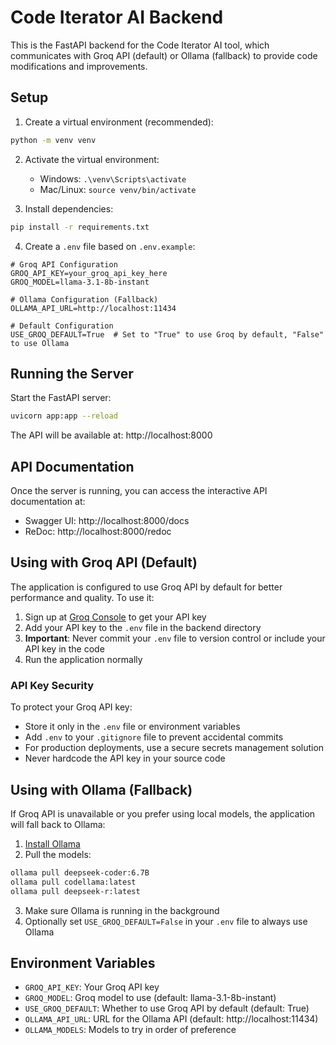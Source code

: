 # Code Iterator AI Backend

This is the FastAPI backend for the Code Iterator AI tool, which communicates with Groq API (default) or Ollama (fallback) to provide code modifications and improvements.

## Setup

1. Create a virtual environment (recommended):
```bash
python -m venv venv
```

2. Activate the virtual environment:
   - Windows: `.\venv\Scripts\activate`
   - Mac/Linux: `source venv/bin/activate`

3. Install dependencies:
```bash
pip install -r requirements.txt
```

4. Create a `.env` file based on `.env.example`:
```
# Groq API Configuration
GROQ_API_KEY=your_groq_api_key_here
GROQ_MODEL=llama-3.1-8b-instant

# Ollama Configuration (Fallback)
OLLAMA_API_URL=http://localhost:11434

# Default Configuration
USE_GROQ_DEFAULT=True  # Set to "True" to use Groq by default, "False" to use Ollama
```

## Running the Server

Start the FastAPI server:
```bash
uvicorn app:app --reload
```

The API will be available at: http://localhost:8000

## API Documentation

Once the server is running, you can access the interactive API documentation at:
- Swagger UI: http://localhost:8000/docs
- ReDoc: http://localhost:8000/redoc

## Using with Groq API (Default)

The application is configured to use Groq API by default for better performance and quality. To use it:

1. Sign up at [Groq Console](https://console.groq.com/) to get your API key
2. Add your API key to the `.env` file in the backend directory
3. **Important**: Never commit your `.env` file to version control or include your API key in the code
4. Run the application normally

### API Key Security

To protect your Groq API key:
- Store it only in the `.env` file or environment variables
- Add `.env` to your `.gitignore` file to prevent accidental commits
- For production deployments, use a secure secrets management solution
- Never hardcode the API key in your source code

## Using with Ollama (Fallback)

If Groq API is unavailable or you prefer using local models, the application will fall back to Ollama:

1. [Install Ollama](https://ollama.ai/)
2. Pull the models:
```bash
ollama pull deepseek-coder:6.7B
ollama pull codellama:latest
ollama pull deepseek-r:latest
```
3. Make sure Ollama is running in the background
4. Optionally set `USE_GROQ_DEFAULT=False` in your `.env` file to always use Ollama

## Environment Variables

- `GROQ_API_KEY`: Your Groq API key
- `GROQ_MODEL`: Groq model to use (default: llama-3.1-8b-instant)
- `USE_GROQ_DEFAULT`: Whether to use Groq API by default (default: True)
- `OLLAMA_API_URL`: URL for the Ollama API (default: http://localhost:11434)
- `OLLAMA_MODELS`: Models to try in order of preference 